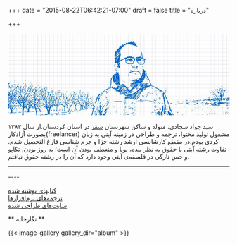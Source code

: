 +++
date = "2015-08-22T06:42:21-07:00"
draft = false
title = "درباره"


+++

![javadsajjadi-saghez](img/about-02.jpg)

 سید جواد سجادی، متولد و ساکن شهرستان [سقز](https://fa.wikipedia.org/wiki/%D8%B3%D9%82%D8%B2) در استان کردستان.از سال ١٣٨٣ بصورت آزادکار(freelancer) مشغول تولید محتوا، ترجمه و طراحی در زمینه آیتی به زبان کردی بودم.در مقطع کارشانسی ارشد رشته جزا و جرم شناسی فارغ التحصیل شدم.
تفاوت رشته آیتی با حقوق به نظر بنده، پویا و منعطف بودن آن است؛ به روز بودن، تکاپو و حس تازگی در فلسفەی آیتی وجود دارد که آن را در رشته حقوق نیافتم.


<hr>
----

[کتابهای نوشته شده ](book/)<br>
[ترجمه‌های نرم‌افزارها](software/)<br>
[سایت‌های طراحی شده ](website/)

** نگارخانه **



{{< image-gallery gallery_dir="album" >}}
